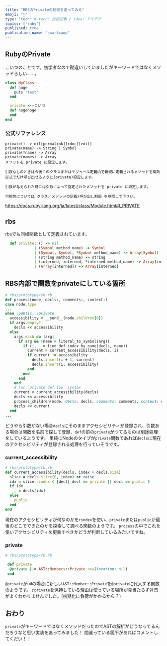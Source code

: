 ```yaml
---
title: "RBSのPrivateの処理を追ってみる"
emoji: "🐼"
type: "tech" # tech: 技術記事 / idea: アイデア
topics: ['ruby']
published: true
publication_name: "smartcamp"
---
```


## RubyのPrivate

こいつのことです。初学者なので勘違いしていましたがキーワードではなくメソッドらしい……。

```ruby
class MyClass
  def hoge
    puts 'test'
  end

  private <--こいつ
  def hogehoge
  end
end
```

### 公式リファレンス

```plane
private() -> nil[permalink][rdoc][edit]
private(name) -> String | Symbol
private(*name) -> Array
private(names) -> Array
メソッドを private に設定します。

引数なしのときは今後このクラスまたはモジュール定義内で新規に定義されるメソッドを関数形式でだけ呼び出せるように(private)設定します。

引数が与えられた時には引数によって指定されたメソッドを private に設定します。

可視性については クラス／メソッドの定義/呼び出し制限 を参照して下さい。
```

https://docs.ruby-lang.org/ja/latest/class/Module.html#I_PRIVATE

## rbs

rbsでも同様関数として定義されています。

``` ruby
  def private: () -> nil
             | (Symbol method_name) -> Symbol
             | (Symbol, Symbol, *Symbol method_name) -> Array[Symbol]
             | (string method_name) -> string
             | (interned, interned, *interned method_name) -> Array[interned]
             | (Array[interned]) -> Array[interned]
```

## RBS内部で関数をprivateにしている箇所

```ruby
# rbs/prototype/rb.rb
def process(node, decls:, comments:, context:)
case node.type
...
when :public, :private
  accessibility = __send__(node.children[0])
  if args.empty?
    decls << accessibility
  else
    args.each do |arg|
      if arg && (name = literal_to_symbol(arg))
        if (i, _ = find_def_index_by_name(decls, name))
          current = current_accessibility(decls, i)
          if current != accessibility
            decls.insert(i + 1, current)
            decls.insert(i, accessibility)
          end
        end
      end
    end
    # For `private def foo` syntax
    current = current_accessibility(decls)
    decls << accessibility
    process_children(node, decls: decls, comments: comments, context: context)
    decls << current
  end
...
```

どうやら引数がない場合`decls`にそのままアクセシビリティが登録され、引数ある場合は関数を名前で探して登録、`def`の前の`private`がつてるものは別途処理をしているようです。
単純にNodeのタイプが`private`関数であれば`decls`に現在のアクセシビリティが登録される処理を行っていそうです。

### current_accessibility

```ruby
# rbs/prototype/rb.rb
def current_accessibility(decls, index = decls.size)
  slice = decls.slice(0, index) or raise
  idx = slice.rindex { |decl| decl == private || decl == public }
  if idx
    _ = decls[idx]
  else
    public
  end
end
```

現在のアクセシビリティが何なのかを`rindex`を使い、`private`または`public`が最後のどこでできたのかを探索して調べる関数のようです。
`process`の中でこれを使いアクセシビリティを更新すべきかどうが判断しているみたいですね。

### private

```ruby
# rbs/prototype/rb.rb

 def private
  @private ||= AST::Members::Private.new(location: nil)
 end
```

`@private`がnilの場合に新しい`AST::Member::Private`を`@private`に代入する関数のようです。
`@private`を保持している理由は使っている場所が見当たらず背景がよくわかりませんでした。(初期化に負荷がかかるから？)

## おわり
`private`がキーワードではなくメソッドだったのでASTの解析がどうなってるんだろうなと思い実装を追ってみました！
間違っている箇所があればコメントしてくだい！！